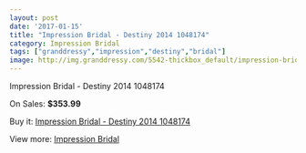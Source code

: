 ```yaml
---
layout: post
date: '2017-01-15'
title: "Impression Bridal - Destiny 2014 1048174"
category: Impression Bridal
tags: ["granddressy","impression","destiny","bridal"]
image: http://img.granddressy.com/5542-thickbox_default/impression-bridal-destiny-2014-1048174.jpg
---
```

Impression Bridal - Destiny 2014 1048174

On Sales: **$353.99**
<a href="https://www.granddressy.com/en/impression-bridal/4878-impression-bridal-destiny-2014-1048174.html"><amp-img layout="responsive" width="600" height="600" src="//img.granddressy.com/5542-thickbox_default/impression-bridal-destiny-2014-1048174.jpg" alt="Impression Bridal - Destiny 2014 1048174 0" /></a>

Buy it: [Impression Bridal - Destiny 2014 1048174](https://www.granddressy.com/en/impression-bridal/4878-impression-bridal-destiny-2014-1048174.html "Impression Bridal - Destiny 2014 1048174")

View more: [Impression Bridal](https://www.granddressy.com/en/219-impression-bridal "Impression Bridal")